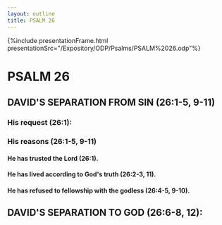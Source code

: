 ```yaml
---
layout: outline
title: PSALM 26
---
```

{%include presentationFrame.html presentationSrc="/Expository/ODP/Psalms/PSALM%2026.odp"%}

# PSALM 26 
## DAVID\'S SEPARATION FROM SIN (26:1-5, 9-11) 
###  His request (26:1): 
###  His reasons (26:1-5, 9-11) 
####  He has trusted the Lord (26:1). 
####  He has lived according to God\'s truth (26:2-3, 11). 
####  He has refused to fellowship with the godless (26:4-5, 9-10). 
## DAVID\'S SEPARATION TO GOD (26:6-8, 12): 
